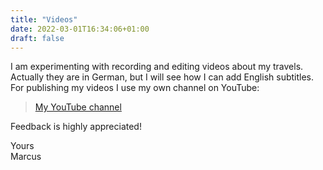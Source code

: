 ```yaml
---
title: "Videos"
date: 2022-03-01T16:34:06+01:00
draft: false
---
```


I am experimenting with recording and editing videos about my travels. Actually they are in German, but I will see how I can add English subtitles. For publishing my videos I use my own channel on YouTube:

> [My YouTube channel](https://www.youtube.com/channel/UCVPiWk3TEQtNnuRFmYnafyw)

Feedback is highly appreciated!

Yours  
Marcus
